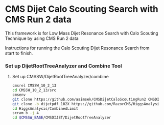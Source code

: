 # CMS Dijet Calo Scouting Search with CMS Run 2 data
This framework is for Low Mass Dijet Resonance Search with Calo Scouting Technique by using CMS Run 2 data

Instructions for running the Calo Scouting Dijet Resonance Search from start to finish.

### Set up DijetRootTreeAnalyzer and Combine Tool
1. Set up CMSSW/DijetRootTreeAnalyzer/combine

    ```sh
    cmsrel CMSSW_10_2_13
    cd CMSSW_10_2_13/src
    cmsenv
    git clone https://github.com/asimsek/CMSDijetCaloScoutingRun2 CMSDIJET/DijetRootTreeAnalyzer
    git clone -b dijetpdf_102X https://github.com/RazorCMS/HiggsAnalysis-CombinedLimit HiggsAnalysis/CombinedLimit
    cd HiggsAnalysis/CombinedLimit
    scram b -j 4
    cd $CMSSW_BASE/CMSDIJET/DijetRootTreeAnalyzer
    ```

